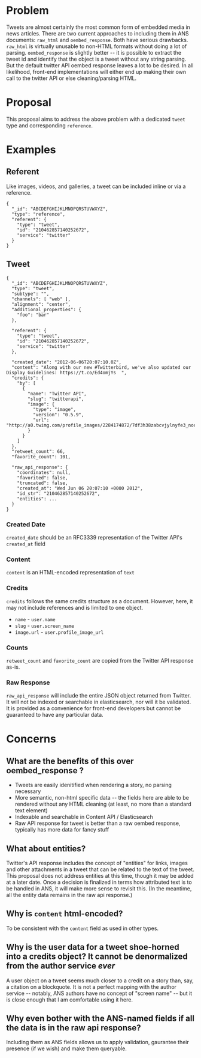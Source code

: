 # Problem

Tweets are almost certainly the most common form of embedded media in news articles. There are two current approaches to including them in ANS documents: `raw_html` and `oembed_response`.  Both have serious drawbacks. `raw_html` is virtually unusable to non-HTML formats without doing a lot of parsing.  `oembed_response` is slightly better -- it is possible to extract the tweet id and identify that the object is a tweet without any string parsing. But the default twitter API oembed response leaves a lot to be desired.  In all likelihood, front-end implementations will either end up making their own call to the twitter API or else cleaning/parsing HTML.

# Proposal

This proposal aims to address the above problem with a dedicated `tweet` type and corresponding `reference`.

# Examples

## Referent

Like images, videos, and galleries, a tweet can be included inline or via a reference.

```
{
  "_id": "ABCDEFGHIJKLMNOPQRSTUVWXYZ",
  "type": "reference",
  "referent": {
    "type": "tweet",
    "id": "210462857140252672",
    "service": "twitter"
  }
}
```

## Tweet



```
{
  "_id": "ABCDEFGHIJKLMNOPQRSTUVWXYZ",
  "type": "tweet",
  "subtype": "",
  "channels": [ "web" ],
  "alignment": "center",
  "additional_properties": {
    "foo": "bar"
  },

  "referent": {
    "type": "tweet",
    "id": "210462857140252672",
    "service": "twitter"
  },

  "created_date": "2012-06-06T20:07:10.0Z",
  "content": "Along with our new #Twitterbird, we've also updated our Display Guidelines: https://t.co/Ed4omjYs  ",
  "credits": {
    "by": [
      {
        "name": "Twitter API",
        "slug": "twitterapi",
        "image": {
          "type": "image",
          "version": "0.5.9",
          "url": "http://a0.twimg.com/profile_images/2284174872/7df3h38zabcvjylnyfe3_normal.png"
        }
      }
    ]
  },
  "retweet_count": 66,
  "favorite_count": 101,

  "raw_api_response": {
    "coordinates": null,
    "favorited": false,
    "truncated": false,
    "created_at": "Wed Jun 06 20:07:10 +0000 2012",
    "id_str": "210462857140252672",
    "entities": ...
  }
}
```

### Created Date

`created_date` should be an RFC3339 representation of the Twitter API's `created_at` field

### Content

`content` is an HTML-encoded representation of `text`

### Credits

`credits` follows the same credits structure as a document. However, here, it may not include references and is limited to one object.

* `name` - `user.name`
* `slug` - `user.screen_name`
* `image.url` - `user.profile_image_url`

### Counts

`retweet_count` and `favorite_count` are copied from the Twitter API response as-is.

### Raw Response ##

`raw_api_response` will include the entire JSON object returned from Twitter. It will not be indexed or searchable in elasticsearch, nor will it be validated. It is provided as a convenience for front-end developers but cannot be guaranteed to have any particular data.

# Concerns

## What are the benefits of this over oembed_response ?

* Tweets are easily idenitified when rendering a story, no parsing necessary
* More semantic, non-html specific data -- the fields here are able to be rendered without any HTML cleaning (at least, no more than a standard text element)
* Indexable and searchable in Content API / Elasticsearch
* Raw API response for tweet is better than a raw oembed response, typically has more data for fancy stuff

## What about entities?

Twitter's API response includes the concept of "entities" for links, images and other attachments in a tweet that can be related to the text of the tweet.  This proposal does not address entities at this time, though it may be added at a later date. Once a decision is finalized in terms how attributed text is to be handled in ANS, it will make more sense to revisit this. (In the meantime, all the entity data remains in the raw api response.)

## Why is `content` html-encoded?

To be consistent with the `content` field as used in other types.

## Why is the user data for a tweet shoe-horned into a credits object? It cannot be denormalized from the author service *ever*

A user object on a tweet seems much closer to a credit on a story than, say, a citation on a blockquote. It is not a perfect mapping with the author service -- notably, ANS authors have no concept of "screen name" -- but it is close enough that I am comfortable using it here.

## Why even bother with the ANS-named fields if all the data is in the raw api response?

Including them as ANS fields allows us to apply validation, gaurantee their presence (if we wish) and make them queryable.
